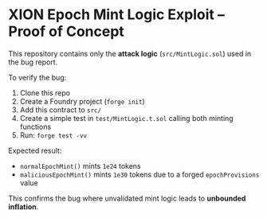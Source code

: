 # XION Epoch Mint Logic Exploit – Proof of Concept

This repository contains only the **attack logic** (`src/MintLogic.sol`) used in the bug report.

To verify the bug:

1. Clone this repo
2. Create a Foundry project (`forge init`)
3. Add this contract to `src/`
4. Create a simple test in `test/MintLogic.t.sol` calling both minting functions
5. Run: `forge test -vv`

Expected result:
- `normalEpochMint()` mints `1e24` tokens
- `maliciousEpochMint()` mints `1e30` tokens due to a forged `epochProvisions` value

This confirms the bug where unvalidated mint logic leads to **unbounded inflation**.

